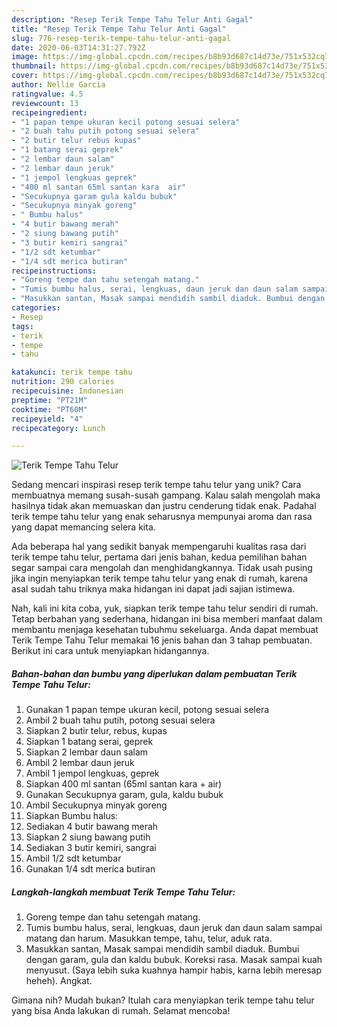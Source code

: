 ```yaml
---
description: "Resep Terik Tempe Tahu Telur Anti Gagal"
title: "Resep Terik Tempe Tahu Telur Anti Gagal"
slug: 776-resep-terik-tempe-tahu-telur-anti-gagal
date: 2020-06-03T14:31:27.792Z
image: https://img-global.cpcdn.com/recipes/b8b93d687c14d73e/751x532cq70/terik-tempe-tahu-telur-foto-resep-utama.jpg
thumbnail: https://img-global.cpcdn.com/recipes/b8b93d687c14d73e/751x532cq70/terik-tempe-tahu-telur-foto-resep-utama.jpg
cover: https://img-global.cpcdn.com/recipes/b8b93d687c14d73e/751x532cq70/terik-tempe-tahu-telur-foto-resep-utama.jpg
author: Nellie Garcia
ratingvalue: 4.5
reviewcount: 13
recipeingredient:
- "1 papan tempe ukuran kecil potong sesuai selera"
- "2 buah tahu putih potong sesuai selera"
- "2 butir telur rebus kupas"
- "1 batang serai geprek"
- "2 lembar daun salam"
- "2 lembar daun jeruk"
- "1 jempol lengkuas geprek"
- "400 ml santan 65ml santan kara  air"
- "Secukupnya garam gula kaldu bubuk"
- "Secukupnya minyak goreng"
- " Bumbu halus"
- "4 butir bawang merah"
- "2 siung bawang putih"
- "3 butir kemiri sangrai"
- "1/2 sdt ketumbar"
- "1/4 sdt merica butiran"
recipeinstructions:
- "Goreng tempe dan tahu setengah matang."
- "Tumis bumbu halus, serai, lengkuas, daun jeruk dan daun salam sampai matang dan harum. Masukkan tempe, tahu, telur, aduk rata."
- "Masukkan santan, Masak sampai mendidih sambil diaduk. Bumbui dengan garam, gula dan kaldu bubuk. Koreksi rasa. Masak sampai kuah menyusut. (Saya lebih suka kuahnya hampir habis, karna lebih meresap heheh). Angkat."
categories:
- Resep
tags:
- terik
- tempe
- tahu

katakunci: terik tempe tahu 
nutrition: 290 calories
recipecuisine: Indonesian
preptime: "PT21M"
cooktime: "PT60M"
recipeyield: "4"
recipecategory: Lunch

---
```



![Terik Tempe Tahu Telur](https://img-global.cpcdn.com/recipes/b8b93d687c14d73e/751x532cq70/terik-tempe-tahu-telur-foto-resep-utama.jpg)

Sedang mencari inspirasi resep terik tempe tahu telur yang unik? Cara membuatnya memang susah-susah gampang. Kalau salah mengolah maka hasilnya tidak akan memuaskan dan justru cenderung tidak enak. Padahal terik tempe tahu telur yang enak seharusnya mempunyai aroma dan rasa yang dapat memancing selera kita.



Ada beberapa hal yang sedikit banyak mempengaruhi kualitas rasa dari terik tempe tahu telur, pertama dari jenis bahan, kedua pemilihan bahan segar sampai cara mengolah dan menghidangkannya. Tidak usah pusing jika ingin menyiapkan terik tempe tahu telur yang enak di rumah, karena asal sudah tahu triknya maka hidangan ini dapat jadi sajian istimewa.


Nah, kali ini kita coba, yuk, siapkan terik tempe tahu telur sendiri di rumah. Tetap berbahan yang sederhana, hidangan ini bisa memberi manfaat dalam membantu menjaga kesehatan tubuhmu sekeluarga. Anda dapat membuat Terik Tempe Tahu Telur memakai 16 jenis bahan dan 3 tahap pembuatan. Berikut ini cara untuk menyiapkan hidangannya.

<!--inarticleads1-->

##### Bahan-bahan dan bumbu yang diperlukan dalam pembuatan Terik Tempe Tahu Telur:

1. Gunakan 1 papan tempe ukuran kecil, potong sesuai selera
1. Ambil 2 buah tahu putih, potong sesuai selera
1. Siapkan 2 butir telur, rebus, kupas
1. Siapkan 1 batang serai, geprek
1. Siapkan 2 lembar daun salam
1. Ambil 2 lembar daun jeruk
1. Ambil 1 jempol lengkuas, geprek
1. Siapkan 400 ml santan (65ml santan kara + air)
1. Gunakan Secukupnya garam, gula, kaldu bubuk
1. Ambil Secukupnya minyak goreng
1. Siapkan  Bumbu halus:
1. Sediakan 4 butir bawang merah
1. Siapkan 2 siung bawang putih
1. Sediakan 3 butir kemiri, sangrai
1. Ambil 1/2 sdt ketumbar
1. Gunakan 1/4 sdt merica butiran




<!--inarticleads2-->

##### Langkah-langkah membuat Terik Tempe Tahu Telur:

1. Goreng tempe dan tahu setengah matang.
1. Tumis bumbu halus, serai, lengkuas, daun jeruk dan daun salam sampai matang dan harum. Masukkan tempe, tahu, telur, aduk rata.
1. Masukkan santan, Masak sampai mendidih sambil diaduk. Bumbui dengan garam, gula dan kaldu bubuk. Koreksi rasa. Masak sampai kuah menyusut. (Saya lebih suka kuahnya hampir habis, karna lebih meresap heheh). Angkat.




Gimana nih? Mudah bukan? Itulah cara menyiapkan terik tempe tahu telur yang bisa Anda lakukan di rumah. Selamat mencoba!
